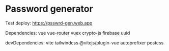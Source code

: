 # Password generator

Test deploy: https://psswrd-gen.web.app

Dependencies:
vue
vue-router
vuex
crypto-js
firebase
uuid

devDependencies:
vite
tailwindcss
@vitejs/plugin-vue
autoprefixer
postcss
